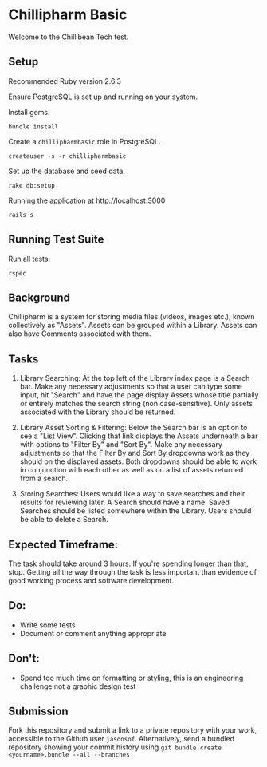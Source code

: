 # Chillipharm Basic

Welcome to the Chillibean Tech test.

## Setup

Recommended Ruby version 2.6.3

Ensure PostgreSQL is set up and running on your system.

Install gems.

`bundle install`

Create a `chillipharmbasic` role in PostgreSQL.

```
createuser -s -r chillipharmbasic
```

Set up the database and seed data.

`rake db:setup`

Running the application at http://localhost:3000

`rails s`

## Running Test Suite

Run all tests:

`rspec`

## Background

Chillipharm is a system for storing media files (videos, images etc.), known collectively as "Assets".  Assets can be grouped within a Library.  Assets can also have Comments associated with them.

## Tasks

1. Library Searching: At the top left of the Library index page is a Search bar.
Make any necessary adjustments so that a user can type some input, hit "Search" and have the page display Assets whose title partially or entirely matches the search string (non case-sensitive).
Only assets associated with the Library should be returned.

2. Library Asset Sorting & Filtering: Below the Search bar is an option to see a "List View".
Clicking that link displays the Assets underneath a bar with options to "Filter By" and "Sort By".
Make any necessary adjustments so that the Filter By and Sort By dropdowns work as they should on the displayed assets.
Both dropdowns should be able to work in conjunction with each other as well as on a list of assets returned from a search.

3. Storing Searches:
Users would like a way to save searches and their results for reviewing later.  A Search should have a name.  Saved Searches should be listed somewhere within the Library.  Users should be able to delete a Search.

## Expected Timeframe:

The task should take around 3 hours.  If you're spending longer than that, stop. Getting all the way through the task is less important than evidence of good working process and software development.

## Do:

- Write some tests
- Document or comment anything appropriate

## Don't:

- Spend too much time on formatting or styling, this is an engineering challenge not a graphic design test

## Submission

Fork this repository and submit a link to a private repository with your work, accessible to the Github user `jasonsof`.  Alternatively, send a bundled repository showing your commit history using `git bundle create <yourname>.bundle --all --branches`
